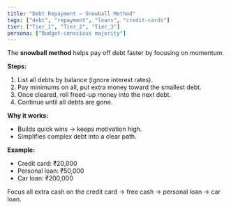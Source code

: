 ```yaml
---
title: "Debt Repayment — Snowball Method"
tags: ["debt", "repayment", "loans", "credit-cards"]
tier: ["Tier_1", "Tier_2", "Tier_3"]
persona: ["Budget-conscious majority"]
---
```


The **snowball method** helps pay off debt faster by focusing on momentum.

**Steps:**  
1. List all debts by balance (ignore interest rates).  
2. Pay minimums on all, put extra money toward the smallest debt.  
3. Once cleared, roll freed-up money into the next debt.  
4. Continue until all debts are gone.

**Why it works:**  
- Builds quick wins → keeps motivation high.  
- Simplifies complex debt into a clear path.  

**Example:**  
- Credit card: ₹20,000  
- Personal loan: ₹50,000  
- Car loan: ₹200,000  

Focus all extra cash on the credit card → free cash → personal loan → car loan.
